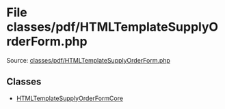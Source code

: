 File classes/pdf/HTMLTemplateSupplyOrderForm.php
=========

Source: [classes/pdf/HTMLTemplateSupplyOrderForm.php](https://github.com/PrestaShop/PrestaShop/blob/1.5.0.13/classes/pdf/HTMLTemplateSupplyOrderForm.php)


Classes
-------

* [HTMLTemplateSupplyOrderFormCore](class.HTMLTemplateSupplyOrderFormCore.md)

